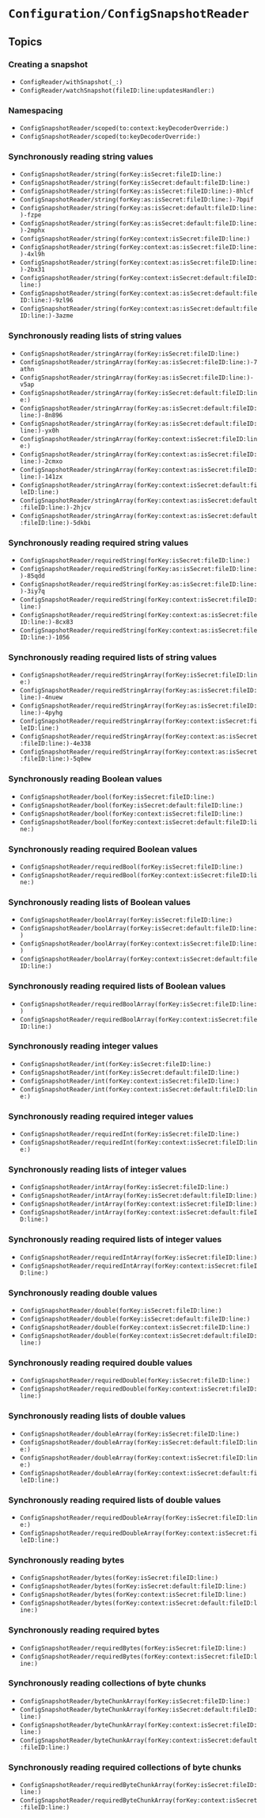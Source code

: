 # ``Configuration/ConfigSnapshotReader``

## Topics

### Creating a snapshot
- ``ConfigReader/withSnapshot(_:)``
- ``ConfigReader/watchSnapshot(fileID:line:updatesHandler:)``

### Namespacing
- ``ConfigSnapshotReader/scoped(to:context:keyDecoderOverride:)``
- ``ConfigSnapshotReader/scoped(to:keyDecoderOverride:)``

### Synchronously reading string values
- ``ConfigSnapshotReader/string(forKey:isSecret:fileID:line:)``
- ``ConfigSnapshotReader/string(forKey:isSecret:default:fileID:line:)``
- ``ConfigSnapshotReader/string(forKey:as:isSecret:fileID:line:)-8hlcf``
- ``ConfigSnapshotReader/string(forKey:as:isSecret:fileID:line:)-7bpif``
- ``ConfigSnapshotReader/string(forKey:as:isSecret:default:fileID:line:)-fzpe``
- ``ConfigSnapshotReader/string(forKey:as:isSecret:default:fileID:line:)-2mphx``
- ``ConfigSnapshotReader/string(forKey:context:isSecret:fileID:line:)``
- ``ConfigSnapshotReader/string(forKey:context:as:isSecret:fileID:line:)-4xl9h``
- ``ConfigSnapshotReader/string(forKey:context:as:isSecret:fileID:line:)-2bx31``
- ``ConfigSnapshotReader/string(forKey:context:isSecret:default:fileID:line:)``
- ``ConfigSnapshotReader/string(forKey:context:as:isSecret:default:fileID:line:)-9zl96``
- ``ConfigSnapshotReader/string(forKey:context:as:isSecret:default:fileID:line:)-3azme``

### Synchronously reading lists of string values
- ``ConfigSnapshotReader/stringArray(forKey:isSecret:fileID:line:)``
- ``ConfigSnapshotReader/stringArray(forKey:as:isSecret:fileID:line:)-7athn``
- ``ConfigSnapshotReader/stringArray(forKey:as:isSecret:fileID:line:)-v5ap``
- ``ConfigSnapshotReader/stringArray(forKey:isSecret:default:fileID:line:)``
- ``ConfigSnapshotReader/stringArray(forKey:as:isSecret:default:fileID:line:)-8n896``
- ``ConfigSnapshotReader/stringArray(forKey:as:isSecret:default:fileID:line:)-yx0h``
- ``ConfigSnapshotReader/stringArray(forKey:context:isSecret:fileID:line:)``
- ``ConfigSnapshotReader/stringArray(forKey:context:as:isSecret:fileID:line:)-2cmxo``
- ``ConfigSnapshotReader/stringArray(forKey:context:as:isSecret:fileID:line:)-141zx``
- ``ConfigSnapshotReader/stringArray(forKey:context:isSecret:default:fileID:line:)``
- ``ConfigSnapshotReader/stringArray(forKey:context:as:isSecret:default:fileID:line:)-2hjcv``
- ``ConfigSnapshotReader/stringArray(forKey:context:as:isSecret:default:fileID:line:)-5dkbi``

### Synchronously reading required string values
- ``ConfigSnapshotReader/requiredString(forKey:isSecret:fileID:line:)``
- ``ConfigSnapshotReader/requiredString(forKey:as:isSecret:fileID:line:)-85qdd``
- ``ConfigSnapshotReader/requiredString(forKey:as:isSecret:fileID:line:)-3iy7q``
- ``ConfigSnapshotReader/requiredString(forKey:context:isSecret:fileID:line:)``
- ``ConfigSnapshotReader/requiredString(forKey:context:as:isSecret:fileID:line:)-8cx83``
- ``ConfigSnapshotReader/requiredString(forKey:context:as:isSecret:fileID:line:)-1056``

### Synchronously reading required lists of string values
- ``ConfigSnapshotReader/requiredStringArray(forKey:isSecret:fileID:line:)``
- ``ConfigSnapshotReader/requiredStringArray(forKey:as:isSecret:fileID:line:)-4nuew``
- ``ConfigSnapshotReader/requiredStringArray(forKey:as:isSecret:fileID:line:)-4pyhg``
- ``ConfigSnapshotReader/requiredStringArray(forKey:context:isSecret:fileID:line:)``
- ``ConfigSnapshotReader/requiredStringArray(forKey:context:as:isSecret:fileID:line:)-4e338``
- ``ConfigSnapshotReader/requiredStringArray(forKey:context:as:isSecret:fileID:line:)-5q0ew``

### Synchronously reading Boolean values
- ``ConfigSnapshotReader/bool(forKey:isSecret:fileID:line:)``
- ``ConfigSnapshotReader/bool(forKey:isSecret:default:fileID:line:)``
- ``ConfigSnapshotReader/bool(forKey:context:isSecret:fileID:line:)``
- ``ConfigSnapshotReader/bool(forKey:context:isSecret:default:fileID:line:)``

### Synchronously reading required Boolean values
- ``ConfigSnapshotReader/requiredBool(forKey:isSecret:fileID:line:)``
- ``ConfigSnapshotReader/requiredBool(forKey:context:isSecret:fileID:line:)``

### Synchronously reading lists of Boolean values
- ``ConfigSnapshotReader/boolArray(forKey:isSecret:fileID:line:)``
- ``ConfigSnapshotReader/boolArray(forKey:isSecret:default:fileID:line:)``
- ``ConfigSnapshotReader/boolArray(forKey:context:isSecret:fileID:line:)``
- ``ConfigSnapshotReader/boolArray(forKey:context:isSecret:default:fileID:line:)``

### Synchronously reading required lists of Boolean values
- ``ConfigSnapshotReader/requiredBoolArray(forKey:isSecret:fileID:line:)``
- ``ConfigSnapshotReader/requiredBoolArray(forKey:context:isSecret:fileID:line:)``

### Synchronously reading integer values
- ``ConfigSnapshotReader/int(forKey:isSecret:fileID:line:)``
- ``ConfigSnapshotReader/int(forKey:isSecret:default:fileID:line:)``
- ``ConfigSnapshotReader/int(forKey:context:isSecret:fileID:line:)``
- ``ConfigSnapshotReader/int(forKey:context:isSecret:default:fileID:line:)``

### Synchronously reading required integer values
- ``ConfigSnapshotReader/requiredInt(forKey:isSecret:fileID:line:)``
- ``ConfigSnapshotReader/requiredInt(forKey:context:isSecret:fileID:line:)``

### Synchronously reading lists of integer values
- ``ConfigSnapshotReader/intArray(forKey:isSecret:fileID:line:)``
- ``ConfigSnapshotReader/intArray(forKey:isSecret:default:fileID:line:)``
- ``ConfigSnapshotReader/intArray(forKey:context:isSecret:fileID:line:)``
- ``ConfigSnapshotReader/intArray(forKey:context:isSecret:default:fileID:line:)``

### Synchronously reading required lists of integer values
- ``ConfigSnapshotReader/requiredIntArray(forKey:isSecret:fileID:line:)``
- ``ConfigSnapshotReader/requiredIntArray(forKey:context:isSecret:fileID:line:)``

### Synchronously reading double values
- ``ConfigSnapshotReader/double(forKey:isSecret:fileID:line:)``
- ``ConfigSnapshotReader/double(forKey:isSecret:default:fileID:line:)``
- ``ConfigSnapshotReader/double(forKey:context:isSecret:fileID:line:)``
- ``ConfigSnapshotReader/double(forKey:context:isSecret:default:fileID:line:)``

### Synchronously reading required double values
- ``ConfigSnapshotReader/requiredDouble(forKey:isSecret:fileID:line:)``
- ``ConfigSnapshotReader/requiredDouble(forKey:context:isSecret:fileID:line:)``

### Synchronously reading lists of double values
- ``ConfigSnapshotReader/doubleArray(forKey:isSecret:fileID:line:)``
- ``ConfigSnapshotReader/doubleArray(forKey:isSecret:default:fileID:line:)``
- ``ConfigSnapshotReader/doubleArray(forKey:context:isSecret:fileID:line:)``
- ``ConfigSnapshotReader/doubleArray(forKey:context:isSecret:default:fileID:line:)``

### Synchronously reading required lists of double values
- ``ConfigSnapshotReader/requiredDoubleArray(forKey:isSecret:fileID:line:)``
- ``ConfigSnapshotReader/requiredDoubleArray(forKey:context:isSecret:fileID:line:)``

### Synchronously reading bytes
- ``ConfigSnapshotReader/bytes(forKey:isSecret:fileID:line:)``
- ``ConfigSnapshotReader/bytes(forKey:isSecret:default:fileID:line:)``
- ``ConfigSnapshotReader/bytes(forKey:context:isSecret:fileID:line:)``
- ``ConfigSnapshotReader/bytes(forKey:context:isSecret:default:fileID:line:)``

### Synchronously reading required bytes
- ``ConfigSnapshotReader/requiredBytes(forKey:isSecret:fileID:line:)``
- ``ConfigSnapshotReader/requiredBytes(forKey:context:isSecret:fileID:line:)``

### Synchronously reading collections of byte chunks
- ``ConfigSnapshotReader/byteChunkArray(forKey:isSecret:fileID:line:)``
- ``ConfigSnapshotReader/byteChunkArray(forKey:isSecret:default:fileID:line:)``
- ``ConfigSnapshotReader/byteChunkArray(forKey:context:isSecret:fileID:line:)``
- ``ConfigSnapshotReader/byteChunkArray(forKey:context:isSecret:default:fileID:line:)``

### Synchronously reading required collections of byte chunks
- ``ConfigSnapshotReader/requiredByteChunkArray(forKey:isSecret:fileID:line:)``
- ``ConfigSnapshotReader/requiredByteChunkArray(forKey:context:isSecret:fileID:line:)``
